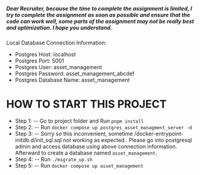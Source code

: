 ##### Dear Recruiter, because the time to complete the assignment is limited, I try to complete the assignment as soon as possible and ensure that the code can work well, some parts of the assignment may not be really best and optimization. I hope you understand.

Local Database Connection Information:
- Postgres Host: localhost
- Postgres Port: 5001
- Postgres User: asset_management
- Postgres Password: asset_management_abcdef
- Postgres Database Name: asset_management
# HOW TO START THIS PROJECT

- Step 1: 
-- Go to project folder and Run `pnpm install`
- Step 2:
-- Run `docker compose up postgres_asset_managment_server -d`
- Step 3: 
-- Sorry so this inconvenient, sometime /docker-entrypoint-initdb.d/init_sql.sql not working as expected.. Please go into postgresql admin and access database using above connection information. Afterward to create a database named `asset_management`. 
- Step 4:
-- Run `./migrate_up.sh`
- Step 5:
-- Run `docker compose up asset_management`

